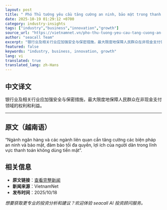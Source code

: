 ```yaml
---
layout: post
title: " Phó Thủ tướng yêu cầu tăng cường an ninh, bảo mật trong thanh toán số "
date: 2025-10-19 01:29:12 +0700
category: industry-insights
tags: ["industry","business","innovation","growth"]
source_url: "https://vietnamnet.vn/pho-thu-tuong-yeu-cau-tang-cuong-an-ninh-bao-mat-trong-thanh-toan-so-2454132.html"
author: "seacall Team"
excerpt: "银行业及相关行业应加强安全与保密措施，最大限度地保障人民群众在非现金支付领域的权利和利益。..."
featured: false
keywords: "industry, business, innovation, growth"
lang: vi
translated: true
translated_lang: zh-Hans
---
```


## 中文译文

银行业及相关行业应加强安全与保密措施，最大限度地保障人民群众在非现金支付领域的权利和利益。

---

## 原文（越南语）

“Ngành ngân hàng và các ngành liên quan cần tăng cường các biện pháp an ninh và bảo mật, đảm bảo tối đa quyền, lợi ích của người dân trong lĩnh vực thanh toán không dùng tiền mặt”.

## 相关信息

- **原文链接**：[查看完整新闻](https://vietnamnet.vn/pho-thu-tuong-yeu-cau-tang-cuong-an-ninh-bao-mat-trong-thanh-toan-so-2454132.html)
- **新闻来源**：VietnamNet
- **发布时间**：2025/10/18

*想要获取更专业的投资分析和建议？欢迎体验 seacall AI 投资顾问服务。*
